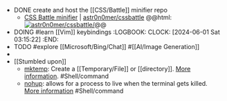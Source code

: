 - DONE create and host the [[CSS/Battle]] minifier repo
	- [CSS Battle minifier](https://cssminifier.vercel.app/) | [astr0n0mer/cssbattle](https://github.com/astr0n0mer/cssbattle)
	  @@html: <a href="https://github.com/astr0n0mer/cssbattle/"><img src="https://github-readme-stats-astronomer.vercel.app/api/pin/?username=astr0n0mer&repo=cssbattle&theme=tokyonight" alt="astr0n0mer/cssbattle/"/></a>@@
- DOING #learn [[Vim]] keybindings
  :LOGBOOK:
  CLOCK: [2024-06-01 Sat 03:15:22]
  :END:
- TODO #explore [[Microsoft/Bing/Chat]] #[[AI/Image Generation]]
-
- [[Stumbled upon]]
	- [mktemp](https://command-not-found.com/mktemp): Create a [[Temporary/File]] or [[directory]]. [More information](https://man.openbsd.org/mktemp.1). #Shell/command
	- [nohup](https://command-not-found.com/nohup): allows for a process to live when the terminal gets killed. [More information](https://www.gnu.org/software/coreutils/manual/html_node/nohup-invocation.html#nohup-invocation) #Shell/command